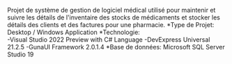 Projet de système de gestion de logiciel médical utilisé pour maintenir et suivre les détails de l'inventaire des stocks de médicaments et stocker les détails des clients et des factures pour une pharmacie.
*Type de Projet:	 Desktop / Windows Application
*Technologie:	
-Visual Studio 2022 Preview with C# Language
-DevExpress Universal 21.2.5 
-GunaUI Framework 2.0.1.4
*Base de données:	Microsoft SQL Server Studio 19
